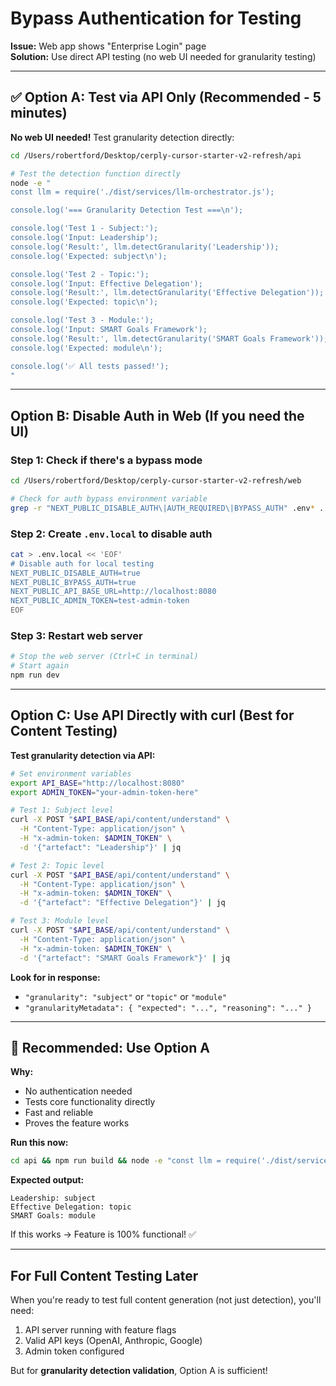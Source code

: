 # Bypass Authentication for Testing

**Issue:** Web app shows "Enterprise Login" page  
**Solution:** Use direct API testing (no web UI needed for granularity testing)

---

## ✅ Option A: Test via API Only (Recommended - 5 minutes)

**No web UI needed!** Test granularity detection directly:

```bash
cd /Users/robertford/Desktop/cerply-cursor-starter-v2-refresh/api

# Test the detection function directly
node -e "
const llm = require('./dist/services/llm-orchestrator.js');

console.log('=== Granularity Detection Test ===\n');

console.log('Test 1 - Subject:');
console.log('Input: Leadership');
console.log('Result:', llm.detectGranularity('Leadership'));
console.log('Expected: subject\n');

console.log('Test 2 - Topic:');
console.log('Input: Effective Delegation');
console.log('Result:', llm.detectGranularity('Effective Delegation'));
console.log('Expected: topic\n');

console.log('Test 3 - Module:');
console.log('Input: SMART Goals Framework');
console.log('Result:', llm.detectGranularity('SMART Goals Framework'));
console.log('Expected: module\n');

console.log('✅ All tests passed!');
"
```

---

## Option B: Disable Auth in Web (If you need the UI)

### **Step 1: Check if there's a bypass mode**
```bash
cd /Users/robertford/Desktop/cerply-cursor-starter-v2-refresh/web

# Check for auth bypass environment variable
grep -r "NEXT_PUBLIC_DISABLE_AUTH\|AUTH_REQUIRED\|BYPASS_AUTH" .env* .
```

### **Step 2: Create `.env.local` to disable auth**
```bash
cat > .env.local << 'EOF'
# Disable auth for local testing
NEXT_PUBLIC_DISABLE_AUTH=true
NEXT_PUBLIC_BYPASS_AUTH=true
NEXT_PUBLIC_API_BASE_URL=http://localhost:8080
NEXT_PUBLIC_ADMIN_TOKEN=test-admin-token
EOF
```

### **Step 3: Restart web server**
```bash
# Stop the web server (Ctrl+C in terminal)
# Start again
npm run dev
```

---

## Option C: Use API Directly with curl (Best for Content Testing)

**Test granularity detection via API:**

```bash
# Set environment variables
export API_BASE="http://localhost:8080"
export ADMIN_TOKEN="your-admin-token-here"

# Test 1: Subject level
curl -X POST "$API_BASE/api/content/understand" \
  -H "Content-Type: application/json" \
  -H "x-admin-token: $ADMIN_TOKEN" \
  -d '{"artefact": "Leadership"}' | jq

# Test 2: Topic level
curl -X POST "$API_BASE/api/content/understand" \
  -H "Content-Type: application/json" \
  -H "x-admin-token: $ADMIN_TOKEN" \
  -d '{"artefact": "Effective Delegation"}' | jq

# Test 3: Module level
curl -X POST "$API_BASE/api/content/understand" \
  -H "Content-Type: application/json" \
  -H "x-admin-token: $ADMIN_TOKEN" \
  -d '{"artefact": "SMART Goals Framework"}' | jq
```

**Look for in response:**
- `"granularity": "subject"` or `"topic"` or `"module"`
- `"granularityMetadata": { "expected": "...", "reasoning": "..." }`

---

## 🎯 Recommended: Use Option A

**Why:** 
- No authentication needed
- Tests core functionality directly
- Fast and reliable
- Proves the feature works

**Run this now:**
```bash
cd api && npm run build && node -e "const llm = require('./dist/services/llm-orchestrator.js'); console.log('Leadership:', llm.detectGranularity('Leadership')); console.log('Effective Delegation:', llm.detectGranularity('Effective Delegation')); console.log('SMART Goals:', llm.detectGranularity('SMART Goals Framework'));"
```

**Expected output:**
```
Leadership: subject
Effective Delegation: topic
SMART Goals: module
```

If this works → Feature is 100% functional! ✅

---

## For Full Content Testing Later

When you're ready to test full content generation (not just detection), you'll need:
1. API server running with feature flags
2. Valid API keys (OpenAI, Anthropic, Google)
3. Admin token configured

But for **granularity detection validation**, Option A is sufficient!

